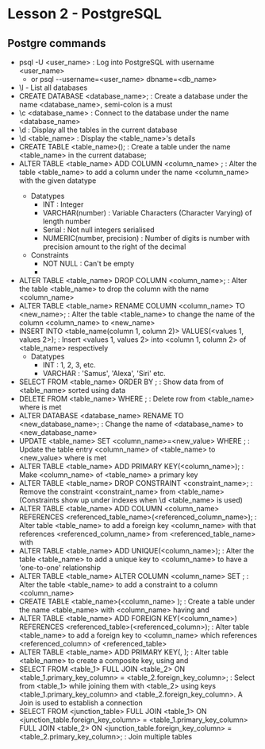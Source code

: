 # Lesson 2 - PostgreSQL

## Postgre commands
- psql -U <user_name> : Log into PostgreSQL with username <user_name>
  - or psql --username=<user_name> dbname=<db_name>
- \l - List all databases
- CREATE DATABASE <database_name>; : Create a database under the name <database_name>, semi-colon is a must
- \c <database_name> : Connect to the database under the name <database_name>
- \d : Display all the tables in the current database
- \d <table_name> : Display the <table_name>'s details
- CREATE TABLE <table_name>(); : Create a table under the name <table_name> in the current database;
- ALTER TABLE <table_name> ADD COLUMN <column_name> <datatype> <constraint>; : Alter the table <table_name> to add a column under the name <column_name> with the given datatype
  - Datatypes
    - INT : Integer
    - VARCHAR(number) : Variable Characters (Character Varying) of length number
    - Serial : Not null integers serialised
    - NUMERIC(number, precision) : Number of digits is number with precision amount to the right of the decimal
  - Constraints
    - NOT NULL : Can't be empty
    - 
- ALTER TABLE <table_name> DROP COLUMN <column_name>; : Alter the table <table_name> to drop the column with the name <column_name>
- ALTER TABLE <table_name> RENAME COLUMN <column_name> TO <new_name>; : Alter the table <table_name> to change the name of the column <column_name> to <new_name>
- INSERT INTO <table_name(column 1, column 2)> VALUES(<values 1, values 2>); : Insert <values 1, values 2> into <column 1, column 2> of <table_name> respectively
  - Datatypes
    - INT : 1, 2, 3, etc.
    - VARCHAR : 'Samus', 'Alexa', 'Siri' etc.
- SELECT <columns> FROM <table_name> ORDER BY <column>; : Show data from <columns> of <table_name> sorted using <column> data
- DELETE FROM <table_name> WHERE <condition>; : Delete row from <table_name> where <condition> is met
- ALTER DATABASE <database_name> RENAME TO <new_database_name>; : Change the name of <database_name> to <new_database_name>
- UPDATE <table_name> SET <column_name>=<new_value> WHERE <condition>; : Update the table entry <column_name> of <table_name> to <new_value> where <condition> is met
- ALTER TABLE <table_name> ADD PRIMARY KEY(<column_name>); : Make <column_name> of <table_name> a primary key
- ALTER TABLE <table_name> DROP CONSTRAINT <constraint_name>; : Remove the constraint <constraint_name> from <table_name> (Constraints show up under indexes when \d <table_name> is used)
- ALTER TABLE <table_name> ADD COLUMN <column_name> <datatype> <constraints> REFERENCES <referenced_table_name>(<referenced_column_name>); : Alter table <table_name> to add a foreign key <column_name> with <datatype> that references <referenced_column_name> from <referenced_table_name> with <constraints>
- ALTER TABLE <table_name> ADD UNIQUE(<column_name>); : Alter the table <table_name> to add a unique key to <column_name> to have a 'one-to-one' relationship
- ALTER TABLE <table_name> ALTER COLUMN <column_name> SET <constraint>; : Alter the table <table_name> to add a constraint to a column <column_name>
- CREATE TABLE <table_name>(<column_name> <datatype> <constraints>); : Create a table under the name <table_name> with <column_name> having <datatype> and <constrains> 
- ALTER TABLE <table_name> ADD FOREIGN KEY(<column_name>) REFERENCES <referenced_table>(<referenced_column>); : Alter table <table_name> to add a foreign key to <column_name> which references <referenced_column> of <referenced_table>
- ALTER TABLE <table_name> ADD PRIMARY KEY(<column1>, <column2>); : Alter table <table_name> to create a composite key, using <column1> and <column2>
- SELECT <columns> FROM <table_1> FULL JOIN <table_2> ON <table_1.primary_key_column> = <table_2.foreign_key_column>; : Select <columns> from <table_1> while joining them with <table_2> using keys <table_1.primary_key_column> and <table_2.foreign_key_column>. A Join is used to establish a connection
- SELECT <columns> FROM <junction_table>
FULL JOIN <table_1> ON <junction_table.foreign_key_column> = <table_1.primary_key_column>
FULL JOIN <table_2> ON <junction_table.foreign_key_column> = <table_2.primary_key_column>; : Join multiple tables